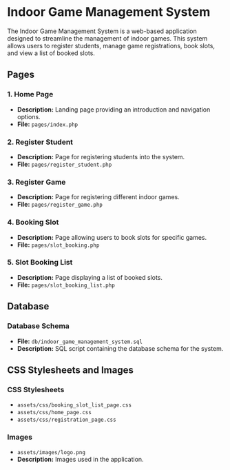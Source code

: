 # Indoor Game Management System

The Indoor Game Management System is a web-based application designed to streamline the management of indoor games. This system allows users to register students, manage game registrations, book slots, and view a list of booked slots.

## Pages

### 1. Home Page
   - **Description:** Landing page providing an introduction and navigation options.
   - **File:** `pages/index.php`
  

### 2. Register Student
   - **Description:** Page for registering students into the system.
   - **File:** `pages/register_student.php`


### 3. Register Game
   - **Description:** Page for registering different indoor games.
   - **File:** `pages/register_game.php`


### 4. Booking Slot
   - **Description:** Page allowing users to book slots for specific games.
   - **File:** `pages/slot_booking.php`


### 5. Slot Booking List
   - **Description:** Page displaying a list of booked slots.
   - **File:** `pages/slot_booking_list.php`


## Database

### Database Schema
   - **File:** `db/indoor_game_management_system.sql`
   - **Description:** SQL script containing the database schema for the system.

## CSS Stylesheets and Images

### CSS Stylesheets
   - `assets/css/booking_slot_list_page.css`
   - `assets/css/home_page.css`
   - `assets/css/registration_page.css`

### Images
   - `assets/images/logo.png`
   - **Description:** Images used in the application.
